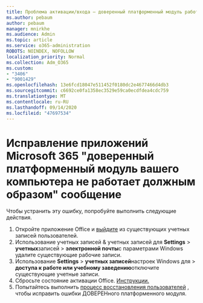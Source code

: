 ```yaml
---
title: Проблема активации/входа — доверенный платформенный модуль работает
ms.author: pebaum
author: pebaum
manager: mnirkhe
ms.audience: Admin
ms.topic: article
ms.service: o365-administration
ROBOTS: NOINDEX, NOFOLLOW
localization_priority: Normal
ms.collection: Adm_O365
ms.custom:
- "3406"
- "9001429"
ms.openlocfilehash: 13e6fcd18047e511452f0180dc2e4677466d4db3
ms.sourcegitcommit: c6692ce0fa1358ec3529e59ca0ecdfdea4cdc759
ms.translationtype: MT
ms.contentlocale: ru-RU
ms.lasthandoff: 09/14/2020
ms.locfileid: "47697534"
---
```

# <a name="fixing-the-microsoft-365-apps-your-computers-trusted-platform-module-is-not-functioning-properly-message"></a>Исправление приложений Microsoft 365 "доверенный платформенный модуль вашего компьютера не работает должным образом" сообщение

Чтобы устранить эту ошибку, попробуйте выполнить следующие действия.

1. Откройте приложение Office и [выйдите](https://support.office.com/article/5a20dc11-47e9-4b6f-945d-478cb6d92071) из существующих учетных записей пользователей.   
2. Использование учетных записей & учетных записей для **Settings**  >  **учетных**записей  >  **электронной почты**с параметрами Windows удалите существующие рабочие записи. 
3. Использование **Settings**  >  **учетных записей**настроек Windows для  >  **доступа к работе или учебному заведению**отключите существующие учетные записи. 
4. Сбросьте состояние активации Office. [Инструкции.](https://docs.microsoft.com/office365/troubleshoot/activation/reset-office-365-proplus-activation-state
)
5. Попытайтесь выполнить [процесс восстановления пользователей](https://docs.microsoft.com/office365/troubleshoot/administration/connection-issue-when-sign-in-office-2016#symptom-2) , чтобы исправить ошибки ДОВЕРЕНного платформенного модуля.